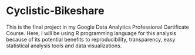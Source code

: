 # Cyclistic-Bikeshare
This is the final project in my Google Data Analytics Professional Certificate Course.  Here, I will be using R programming language for this analysis because of its potential benefits to reproducibility, transparency, easy statistical analysis tools and data visualizations.
